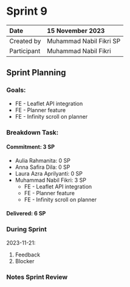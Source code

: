# Sprint 9


|Date|15 November 2023|
| :- | :- |
|Created by|Muhammad Nabil Fikri SP|
|Participant|Muhammad Nabil Fikri|
## Sprint Planning
### Goals:
- FE - Leaflet API integration
- FE - Planner feature
- FE - Infinity scroll on planner



### Breakdown Task:
#### Commitment: 3 SP
- Aulia Rahmanita: 0 SP
- Anna Safira Dila: 0 SP
- Laura Azra Aprilyanti: 0 SP
- Muhammad Nabil Fikri: 3 SP
  - FE - Leaflet API integration
  - FE - Planner feature
  - FE - Infinity scroll on planner

#### Delivered:	6 SP
### During Sprint
2023-11-21:

1. Feedback
2. Blocker
### Notes Sprint Review


